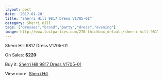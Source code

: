 ```yaml
---
layout: post
date: '2017-01-20'
title: "Sherri Hill 9817 Dress V1705-01"
category: Sherri Hill
tags: ["dresses","brand","party","dress","evening"]
image: http://www.lustparties.com/270-thickbox_default/sherri-hill-9817-dress-v1705-01.jpg
---
```

Sherri Hill 9817 Dress V1705-01

On Sales: **$220**
<a href="https://www.lustparties.com/en/sherri-hill/99-sherri-hill-9817-dress-v1705-01.html"><amp-img layout="responsive" width="600" height="600" src="//www.lustparties.com/270-thickbox_default/sherri-hill-9817-dress-v1705-01.jpg" alt="Sherri Hill 9817 Dress V1705-01 0" /></a>
<a href="https://www.lustparties.com/en/sherri-hill/99-sherri-hill-9817-dress-v1705-01.html"><amp-img layout="responsive" width="600" height="600" src="//www.lustparties.com/273-thickbox_default/sherri-hill-9817-dress-v1705-01.jpg" alt="Sherri Hill 9817 Dress V1705-01 1" /></a>
<a href="https://www.lustparties.com/en/sherri-hill/99-sherri-hill-9817-dress-v1705-01.html"><amp-img layout="responsive" width="600" height="600" src="//www.lustparties.com/272-thickbox_default/sherri-hill-9817-dress-v1705-01.jpg" alt="Sherri Hill 9817 Dress V1705-01 2" /></a>
<a href="https://www.lustparties.com/en/sherri-hill/99-sherri-hill-9817-dress-v1705-01.html"><amp-img layout="responsive" width="600" height="600" src="//www.lustparties.com/271-thickbox_default/sherri-hill-9817-dress-v1705-01.jpg" alt="Sherri Hill 9817 Dress V1705-01 3" /></a>

Buy it: [Sherri Hill 9817 Dress V1705-01](https://www.lustparties.com/en/sherri-hill/99-sherri-hill-9817-dress-v1705-01.html "Sherri Hill 9817 Dress V1705-01")

View more: [Sherri Hill](https://www.lustparties.com/en/2-sherri-hill "Sherri Hill")